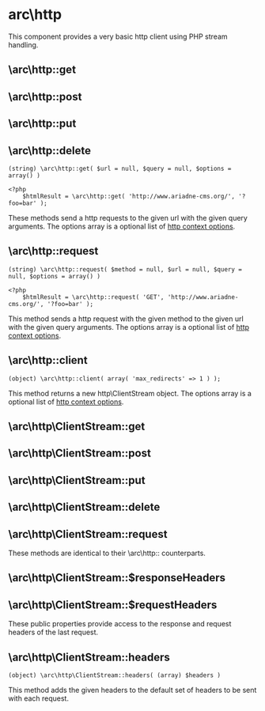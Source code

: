 arc\http
========

This component provides a very basic http client using PHP stream handling.

\arc\http::get
--------------------
\arc\http::post
--------------------
\arc\http::put
--------------------
\arc\http::delete
--------------------
    (string) \arc\http::get( $url = null, $query = null, $options = array() )

    <?php
        $htmlResult = \arc\http::get( 'http://www.ariadne-cms.org/', '?foo=bar' );

These methods send a http requests to the given url with the given query arguments. 
The options array is a optional list of [http context options](http://www.php.net/manual/en/context.http.php).


\arc\http::request
--------------------
    (string) \arc\http::request( $method = null, $url = null, $query = null, $options = array() )

    <?php
        $htmlResult = \arc\http::request( 'GET', 'http://www.ariadne-cms.org/', '?foo=bar' );

This method sends a http request with the given method to the given url with the given query arguments.
The options array is a optional list of [http context options](http://www.php.net/manual/en/context.http.php).

\arc\http::client
-------------------
    (object) \arc\http::client( array( 'max_redirects' => 1 ) );

This method returns a new http\ClientStream object.
The options array is a optional list of [http context options](http://www.php.net/manual/en/context.http.php).

\arc\http\ClientStream::get
--------------------
\arc\http\ClientStream::post
--------------------
\arc\http\ClientStream::put
--------------------
\arc\http\ClientStream::delete
--------------------
\arc\http\ClientStream::request
-------------------------------
These methods are identical to their \arc\http:: counterparts.

\arc\http\ClientStream::$responseHeaders
--------------------
\arc\http\ClientStream::$requestHeaders
----------------------------------------
These public properties provide access to the response and request headers of the last request.

\arc\http\ClientStream::headers
-------------------------------
    (object) \arc\http\ClientStream::headers( (array) $headers )

This method adds the given headers to the default set of headers to be sent with each request.

